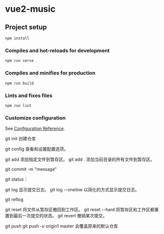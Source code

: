 # vue2-music

## Project setup
```
npm install
```

### Compiles and hot-reloads for development
```
npm run serve
```

### Compiles and minifies for production
```
npm run build
```

### Lints and fixes files
```
npm run lint
```

### Customize configuration
See [Configuration Reference](https://cli.vuejs.org/config/).

<!-- 初始化仓库： -->
git init           创建仓库

<!-- 配置： -->
git config         查看和设置配置选项。

<!-- 添加文件： -->
git add <file>     添加指定文件到暂存区。
git add .          添加当前目录的所有文件到暂存区。

<!-- 提交更改： -->
git commit -m "message"

<!-- 显示当前的工作区状态 -->
git status：

<!-- 查看提交日志： -->
git log                 显示提交日志。
git log --oneline       以简化的方式显示提交日志。

<!-- 查看所有操作日志  -->
git reflog

<!-- 撤销操作： -->
git reset <file>         将文件从暂存区撤回到工作区。
git reset --hard         将暂存区和工作区都重置到最后一次提交的状态。
git revert <commit>      撤销某次提交。

<!-- 推送到仓库 -->
git push
git push -u origin1 master        会覆盖原来的默认仓库